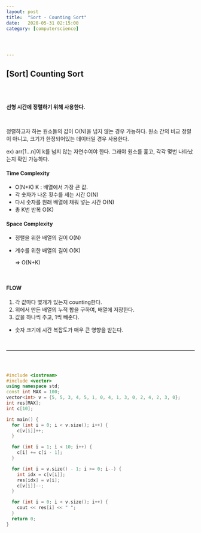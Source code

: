 ```yaml
---
layout:	post
title:	"Sort - Counting Sort"
date:	2020-05-31 02:15:00
category: [computerscience]




---
```




## [Sort] Counting Sort

<br/>

<br/>



**선형 시간에 정렬하기 위해 사용한다.** 

<br/>

정렬하고자 하는 원소들의 값이 O(N)을 넘지 않는 경우 가능하다. 원소 간의 비교 정렬이 아니고, 크기가 한정되어있는 데이터일 경우 사용한다.

ex) arr[1...n]이 k를 넘지 않는 자연수여야 한다. 그래야 원소를 훑고, 각각 몇번 나타났는지 확인 가능하다.



#### Time Complexity 

+ O(N+K)   K : 배열에서 가장 큰 값.
+ 각 숫자가 나온 횟수를 세는 시간 O(N)
+ 다시 숫자를 원래 배열에 채워 넣는 시간 O(N)
+ 총 K번 반복 O(K)

#### Space Complexity

+ 정렬을 위한 배열의 길이 O(N)

+ 계수를 위한 배열의 길이 O(K)

  => O(N+K)

  

<br/>

#### FLOW

1. 각 값마다 몇개가 있는지 counting한다.
2. 위에서 만든 배열의 누적 합을 구하여, 배열에 저장한다.
3. 값을 하나씩 주고, 1씩 빼준다.

+ 숫자 크기에 시간 복잡도가 매우 큰 영향을 받는다.

  

<br/>

---------------------

<br/>

``` c++

#include <iostream>
#include <vector>
using namespace std;
const int MAX = 100;
vector<int> v = {5, 5, 3, 4, 5, 1, 0, 4, 1, 3, 0, 2, 4, 2, 3, 0};
int res[MAX];
int c[10];

int main() {
  for (int i = 0; i < v.size(); i++) {
    c[v[i]]++;
  }

  for (int i = 1; i < 10; i++) {
    c[i] += c[i - 1];
  }

  for (int i = v.size() - 1; i >= 0; i--) {
    int idx = c[v[i]];
    res[idx] = v[i];
    c[v[i]]--;
  }

  for (int i = 0; i < v.size(); i++) {
    cout << res[i] << " ";
  }
  return 0;
}

```

<br/><br/>